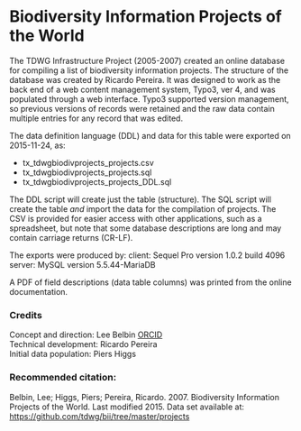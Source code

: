 # Biodiversity Information Projects of the World

The TDWG Infrastructure Project (2005-2007) created an online database for compiling a list of biodiversity information projects.  The structure of the database was created by Ricardo Pereira. It was designed to work as the back end of a web content management system, Typo3, ver 4, and was populated through a web interface. Typo3 supported version management, so previous versions of records were retained and the raw data contain multiple entries for any record that was edited.

The data definition language (DDL) and data for this table were exported on 2015-11-24, as:  
 - tx_tdwgbiodivprojects_projects.csv
 - tx_tdwgbiodivprojects_projects.sql
 - tx_tdwgbiodivprojects_projects_DDL.sql  

The DDL script will create just the table (structure). The SQL script will create the table *and* import the data for the compilation of projects.  The CSV is provided for easier access with other applications, such as a spreadsheet, but note that some database descriptions are long and may contain carriage returns (CR-LF).

The exports were produced by:
  client:  Sequel Pro version 1.0.2 build 4096 
  server:  MySQL version 5.5.44-MariaDB

A PDF of field descriptions (data table columns) was printed from the online documentation. 

### Credits
Concept and direction: Lee Belbin [ORCID](https://orcid.org/0000-0001-8900-6203)  
Technical development: Ricardo Pereira  
Initial data population: Piers Higgs  

### Recommended citation:  
Belbin, Lee; Higgs, Piers; Pereira, Ricardo. 2007. Biodiversity Information Projects of the World. Last modified 2015. Data set available at: https://github.com/tdwg/bii/tree/master/projects
